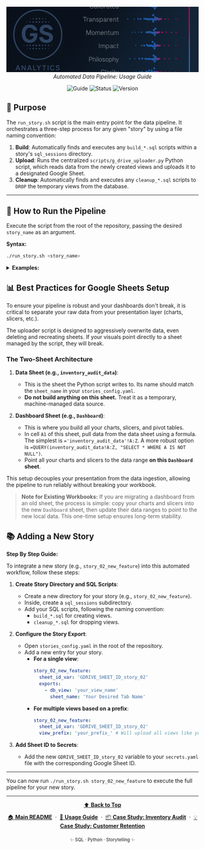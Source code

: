 <p align="center">
  <img src="repo_files/dark_logo_banner.png" width="1000"/>
  <br>
  <em>Automated Data Pipeline: Usage Guide</em>
</p>

<p align="center">
  <img alt="Guide" src="https://img.shields.io/badge/guide-pipeline_usage-blue">
  <img alt="Status" src="https://img.shields.io/badge/status-active-brightgreen">
  <img alt="Version" src="https://img.shields.io/badge/version-v1.0.0-blueviolet">
</p>

## 🧩 Purpose

The `run_story.sh` script is the main entry point for the data pipeline. It orchestrates a three-step process for any given "story" by using a file naming convention:

1.  **Build**: Automatically finds and executes any `build_*.sql` scripts within a story's `sql_sessions` directory.
2.  **Upload**: Runs the centralized `scripts/g_drive_uploader.py` Python script, which reads data from the newly created views and uploads it to a designated Google Sheet.
3.  **Cleanup**: Automatically finds and executes any `cleanup_*.sql` scripts to `DROP` the temporary views from the database.

___

## 🚀 How to Run the Pipeline

Execute the script from the root of the repository, passing the desired `story_name` as an argument.

**Syntax:**
```bash
./run_story.sh <story_name>
```
<details>
<summary><strong>Examples:</strong></summary>

<br>

*   **To run the pipeline for `story_01_inventory_audit`:**
    ```bash
    ./run_story.sh story_01_inventory_audit
    ```
    This will:
    1.  Create the `inventory_audit` view.
    2.  Upload its contents to the Google Sheet specified by `GDRIVE_SHEET_ID_story_01`.
    3.  Drop the `inventory_audit` view.

*   **To run the pipeline for `story_02_customer_retention_snapshot`:**
    ```bash
    ./run_story.sh story_02_customer_retention_snapshot
    ```
    This will:
    1.  Run all SQL scripts to create views prefixed with `dash_retention_`.
    2.  Find all of those `dash_retention_` views, and upload each one to a separate tab in the Google Sheet specified by `GDRIVE_SHEET_ID_story_02`.
    3.  Drop all `dash_retention_` views.

___

</details>

## 📊 Best Practices for Google Sheets Setup

To ensure your pipeline is robust and your dashboards don't break, it is critical to separate your raw data from your presentation layer (charts, slicers, etc.).

The uploader script is designed to aggressively overwrite data, even deleting and recreating sheets. If your visuals point directly to a sheet managed by the script, they will break.

### The Two-Sheet Architecture

1.  **Data Sheet (e.g., `inventory_audit_data`)**:
    *   This is the sheet the Python script writes to. Its name should match the `sheet_name` in your `stories_config.yaml`.
    *   **Do not build anything on this sheet.** Treat it as a temporary, machine-managed data source.

2.  **Dashboard Sheet (e.g., `Dashboard`)**:
    *   This is where you build all your charts, slicers, and pivot tables.
    *   In cell `A1` of this sheet, pull data from the data sheet using a formula. The simplest is `='inventory_audit_data'!A:Z`. A more robust option is `=QUERY(inventory_audit_data!A:Z, "SELECT * WHERE A IS NOT NULL")`.
    *   Point all your charts and slicers to the data range **on this `Dashboard` sheet**.

This setup decouples your presentation from the data ingestion, allowing the pipeline to run reliably without breaking your workbook.

> **Note for Existing Workbooks:** If you are migrating a dashboard from an old sheet, the process is simple: copy your charts and slicers into the new `Dashboard` sheet, then update their data ranges to point to the new local data. This one-time setup ensures long-term stability.

## 📚 Adding a New Story


**Step By Step Guide:**


To integrate a new story (e.g., `story_02_new_feature`) into this automated workflow, follow these steps:

1.  **Create Story Directory and SQL Scripts**:
    *   Create a new directory for your story (e.g., `story_02_new_feature`).
    *   Inside, create a `sql_sessions` subdirectory.
    *   Add your SQL scripts, following the naming convention:
        *   `build_*.sql` for creating views.
        *   `cleanup_*.sql` for dropping views.

2.  **Configure the Story Export**:
    *   Open `stories_config.yaml` in the root of the repository.
    *   Add a new entry for your story.
        *   **For a single view**:
            ```yaml
            story_02_new_feature:
              sheet_id_var: 'GDRIVE_SHEET_ID_story_02'
              exports:
                - db_view: 'your_view_name'
                  sheet_name: 'Your Desired Tab Name'
            ```
        *   **For multiple views based on a prefix**:
            ```yaml
            story_02_new_feature:
              sheet_id_var: 'GDRIVE_SHEET_ID_story_02'
              view_prefix: 'your_prefix_' # Will upload all views like your_prefix_kpi, etc.
            ```

3.  **Add Sheet ID to Secrets**:
    *   Add the new `GDRIVE_SHEET_ID_story_02` variable to your `secrets.yaml` file with the corresponding Google Sheet ID.

___

You can now run `./run_story.sh story_02_new_feature` to execute the full pipeline for your new story.
</details>

---

<div align="center">
  <a href="README.md">
    ⬆️ <b>Back to Top</b>
  </a>
</div>

<p align="center">
  <a href="README.md">🏠 <b>Main README</b></a>
  &nbsp;·&nbsp;
  <a href="USAGE.md">📖 <b>Usage Guide</b></a>
  &nbsp;·&nbsp;
  <a href="story_01_inventory_audit/story_01_portfolio_readme.md">📦 <b>Case Study: Inventory Audit</b></a>
  &nbsp;·&nbsp;
  <a href="story_02_customer_retention_snapshot/story_02_portfolio_readme.md">💡 <b>Case Study: Customer Retention</b></a>
</p>

<p align="center">
  <sub>✨ SQL · Python · Storytelling ✨</sub>
</p>